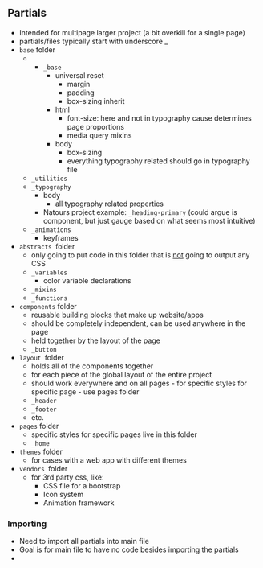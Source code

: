 ## Partials
- Intended for multipage larger project (a bit overkill for a single page)
- partials/files typically start with underscore _
- `base` folder	
	- - `_base`
		- universal reset
			- margin
			- padding
			- box-sizing inherit
		- html
			- font-size: here and not in typography cause determines page proportions
			- media query mixins
		- body
			- box-sizing
			- everything typography related should go in typography file
	- `_utilities`
	- `_typography`
		- body
			- all typography related properties
		- Natours project example: `_heading-primary` (could argue is component, but just gauge based on what seems most intuitive)
	- `_animations`
		- keyframes
- `abstracts `folder
	- only going to put code in this folder that is <u>not</u> going to output any CSS
	- `_variables`
		- color variable declarations
	- `_mixins`
	- `_functions`
- `components` folder
	- reusable building blocks that make up website/apps
	- should be completely independent, can be used anywhere in the page
	- held together by the layout of the page
	- `_button`
- `layout `folder
	- holds all of the components together
	- for each piece of the global layout of the entire project
	- should work everywhere and on all pages - for specific styles for specific page - use pages folder
	- `_header`
	- `_footer`
	- etc.
- `pages` folder
	- specific styles for specific pages live in this folder
	- `_home`
- `themes` folder
	- for cases with a web app with different themes
- `vendors `folder
	- for 3rd party css, like:
		- CSS file for a bootstrap
		- Icon system
		- Animation framework

### Importing
- Need to import all partials into main file
- Goal is for main file to have no code besides importing the partials
- 


